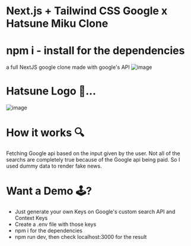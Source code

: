 # Next.js + Tailwind CSS Google x Hatsune Miku Clone

# npm i - install for the dependencies
a full NextJS google clone made with google's API
![image](https://user-images.githubusercontent.com/75763058/144547850-5a522c9b-e6c0-47f5-a177-9703eefd5d09.png)

# Hatsune Logo 🎎...
![image](https://user-images.githubusercontent.com/75763058/144547880-4ea0f79d-64ea-428c-a800-99497d41b350.png)

# How it works 🔍

Fetching Google api based on the input given by the user. Not all of the searchs are completely true
because of the Google api being paid. So I used dummy data to render fake news.


# Want a Demo 🕹️?
- Just generate your own Keys on Google's custom search API and Context Keys
- Create a .env file with those keys 
- npm i for the dependencies
- npm run dev, then check localhost:3000 for the result

